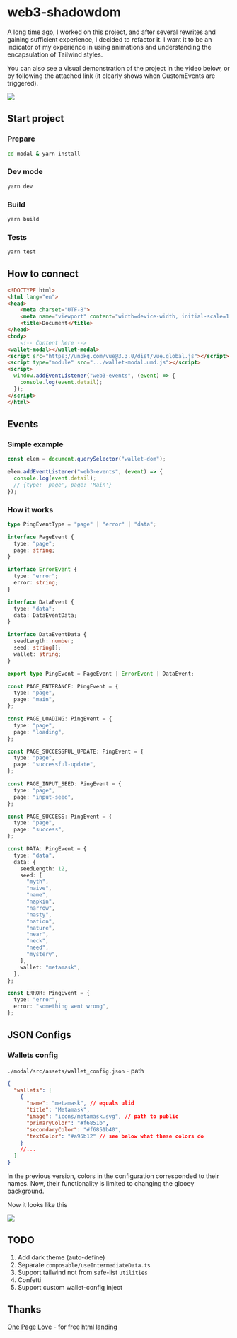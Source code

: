 # web3-shadowdom

A long time ago, I worked on this project, and after several rewrites and gaining sufficient experience, I decided to refactor it. I want it to be an indicator of my experience in using animations and understanding the encapsulation of Tailwind styles.

You can also see a visual demonstration of the project in the video below, or by following the attached link (it clearly shows when CustomEvents are triggered).

<a href="https://youtu.be/eXYbTYOVq_I" target="_blank"><img src="https://i.imgur.com/nn59VOS.png" /></a>

## Start project

### Prepare

```bash
cd modal & yarn install
```

### Dev mode

```bash
yarn dev
```

### Build

```bash
yarn build
```

### Tests

```bash
yarn test
```

## How to connect

```html
<!DOCTYPE html>
<html lang="en">
<head>
    <meta charset="UTF-8">
    <meta name="viewport" content="width=device-width, initial-scale=1.0">
    <title>Document</title>
</head>
<body>
    <!-- Content here -->
<wallet-modal></wallet-modal>
<script src="https://unpkg.com/vue@3.3.0/dist/vue.global.js"></script>
<script type="module" src=".../wallet-modal.umd.js"></script>
<script>
  window.addEventListener("web3-events", (event) => {
    console.log(event.detail);
  });
</script>
</html>
```

## Events

### Simple example

```typescript
const elem = document.querySelector("wallet-dom");

elem.addEventListener("web3-events", (event) => {
  console.log(event.detail);
  // {type: 'page', page: 'Main'}
});
```

### How it works

```typescript
type PingEventType = "page" | "error" | "data";

interface PageEvent {
  type: "page";
  page: string;
}

interface ErrorEvent {
  type: "error";
  error: string;
}

interface DataEvent {
  type: "data";
  data: DataEventData;
}

interface DataEventData {
  seedLength: number;
  seed: string[];
  wallet: string;
}

export type PingEvent = PageEvent | ErrorEvent | DataEvent;

const PAGE_ENTERANCE: PingEvent = {
  type: "page",
  page: "main",
};

const PAGE_LOADING: PingEvent = {
  type: "page",
  page: "loading",
};

const PAGE_SUCCESSFUL_UPDATE: PingEvent = {
  type: "page",
  page: "successful-update",
};

const PAGE_INPUT_SEED: PingEvent = {
  type: "page",
  page: "input-seed",
};

const PAGE_SUCCESS: PingEvent = {
  type: "page",
  page: "success",
};

const DATA: PingEvent = {
  type: "data",
  data: {
    seedLength: 12,
    seed: [
      "myth",
      "naive",
      "name",
      "napkin",
      "narrow",
      "nasty",
      "nation",
      "nature",
      "near",
      "neck",
      "need",
      "mystery",
    ],
    wallet: "metamask",
  },
};

const ERROR: PingEvent = {
  type: "error",
  error: "something went wrong",
};
```

## JSON Configs

### Wallets config

`./modal/src/assets/wallet_config.json` - path

```json
{
  "wallets": [
    {
      "name": "metamask", // equals ulid
      "title": "Metamask",
      "image": "icons/metamask.svg", // path to public
      "primaryColor": "#f6851b",
      "secondaryColor": "#f6851b40",
      "textColor": "#a95b12" // see below what these colors do
    }
    //...
  ]
}
```

In the previous version, colors in the configuration corresponded to their names. Now, their functionality is limited to changing the glooey background.

Now it looks like this

<img src="https://i.imgur.com/rJRl60s.png" />

## TODO

1. Add dark theme (auto-define)
2. Separate `composable/useIntermediateData.ts`
3. Support tailwind not from safe-list `utilities`
4. Confetti
5. Support custom wallet-config inject

## Thanks

[One Page Love](https://onepagelove.com/) - for free html landing
